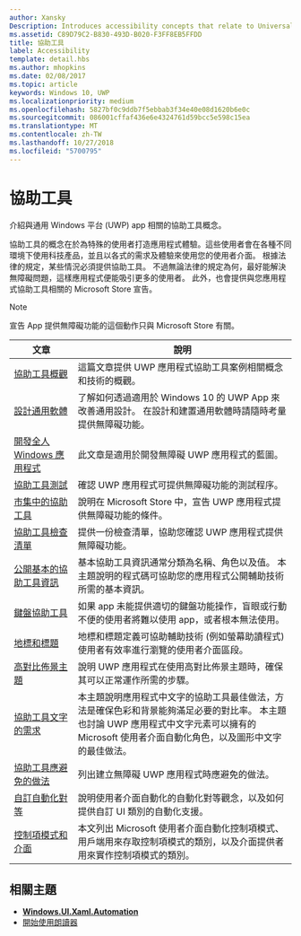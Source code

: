 ```yaml
---
author: Xansky
Description: Introduces accessibility concepts that relate to Universal Windows Platform (UWP) apps.
ms.assetid: C89D79C2-B830-493D-B020-F3FF8EB5FFDD
title: 協助工具
label: Accessibility
template: detail.hbs
ms.author: mhopkins
ms.date: 02/08/2017
ms.topic: article
keywords: Windows 10, UWP
ms.localizationpriority: medium
ms.openlocfilehash: 5827bf0c9ddb7f5ebbab3f34e40e08d1620b6e0c
ms.sourcegitcommit: 086001cffaf436e6e4324761d59bcc5e598c15ea
ms.translationtype: MT
ms.contentlocale: zh-TW
ms.lasthandoff: 10/27/2018
ms.locfileid: "5700795"
---
```

# <a name="accessibility"></a>協助工具  



介紹與通用 Windows 平台 (UWP) app 相關的協助工具概念。

協助工具的概念在於為特殊的使用者打造應用程式體驗。這些使用者會在各種不同環境下使用科技產品，並且以各式的需求及體驗來使用您的使用者介面。 根據法律的規定，某些情況必須提供協助工具。 不過無論法律的規定為何，最好能解決無障礙問題，這樣應用程式便能吸引更多的使用者。 此外，也會提供與您應用程式協助工具相關的 Microsoft Store 宣告。

> [!NOTE]
> 宣告 App 提供無障礙功能的這個動作只與 Microsoft Store 有關。

| 文章 | 說明 |
|---------|-------------|
| [協助工具概觀](accessibility-overview.md) | 這篇文章提供 UWP 應用程式協助工具案例相關概念和技術的概觀。 |
| [設計通用軟體](designing-inclusive-software.md) | 了解如何透過適用於 Windows 10 的 UWP App 來改善通用設計。  在設計和建置通用軟體時請隨時考量提供無障礙功能。 |
| [開發全人 Windows 應用程式](developing-inclusive-windows-apps.md) | 此文章是適用於開發無障礙 UWP 應用程式的藍圖。 |
| [協助工具測試](accessibility-testing.md) | 確認 UWP 應用程式可提供無障礙功能的測試程序。 |
| [市集中的協助工具](accessibility-in-the-store.md) | 說明在 Microsoft Store 中，宣告 UWP 應用程式提供無障礙功能的條件。 |
| [協助工具檢查清單](accessibility-checklist.md) | 提供一份檢查清單，協助您確認 UWP 應用程式提供無障礙功能。 |
| [公開基本的協助工具資訊](basic-accessibility-information.md) | 基本協助工具資訊通常分類為名稱、角色以及值。 本主題說明的程式碼可協助您的應用程式公開輔助技術所需的基本資訊。 |
| [鍵盤協助工具](keyboard-accessibility.md) | 如果 app 未能提供適切的鍵盤功能操作，盲眼或行動不便的使用者將難以使用 app，或者根本無法使用。 |
| [地標和標題](landmarks-and-headings.md) | 地標和標題定義可協助輔助技術 (例如螢幕助讀程式) 使用者有效率進行瀏覽的使用者介面區段。 |
| [高對比佈景主題](high-contrast-themes.md) | 說明 UWP 應用程式在使用高對比佈景主題時，確保其可以正常運作所需的步驟。 |
| [協助工具文字的需求](accessible-text-requirements.md) | 本主題說明應用程式中文字的協助工具最佳做法，方法是確保色彩和背景能夠滿足必要的對比率。 本主題也討論 UWP 應用程式中文字元素可以擁有的 Microsoft 使用者介面自動化角色，以及圖形中文字的最佳做法。 |
| [協助工具應避免的做法](practices-to-avoid.md) | 列出建立無障礙 UWP 應用程式時應避免的做法。 |
| [自訂自動化對等](custom-automation-peers.md) | 說明使用者介面自動化的自動化對等觀念，以及如何提供自訂 UI 類別的自動化支援。 |
| [控制項模式和介面](control-patterns-and-interfaces.md) | 本文列出 Microsoft 使用者介面自動化控制項模式、用戶端用來存取控制項模式的類別，以及介面提供者用來實作控制項模式的類別。 |

## <a name="related-topics"></a>相關主題  
* [**Windows.UI.Xaml.Automation**](https://msdn.microsoft.com/library/windows/apps/BR209179) 
* [開始使用朗讀器](https://support.microsoft.com/en-us/help/22798/windows-10-narrator-get-started)